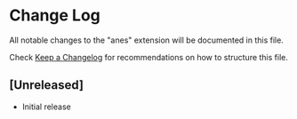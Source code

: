 # Change Log

All notable changes to the "anes" extension will be documented in this file.

Check [Keep a Changelog](http://keepachangelog.com/) for recommendations on how to structure this file.

## [Unreleased]

- Initial release